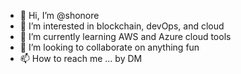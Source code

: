 - 👋 Hi, I’m @shonore
- 👀 I’m interested in blockchain, devOps, and cloud
- 🌱 I’m currently learning AWS and Azure cloud tools
- 💞️ I’m looking to collaborate on anything fun
- 📫 How to reach me ... by DM

<!---
shonore/shonore is a ✨ special ✨ repository because its `README.md` (this file) appears on your GitHub profile.
You can click the Preview link to take a look at your changes.
--->
